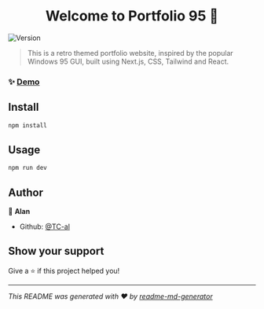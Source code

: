 <h1 align="center">Welcome to Portfolio 95 👋</h1>
<p>
  <img alt="Version" src="https://img.shields.io/badge/version-1.0.0-blue.svg?cacheSeconds=2592000" />
</p>

> This is a retro themed portfolio website, inspired by the popular Windows 95 GUI, built using Next.js, CSS, Tailwind and React.

### ✨ [Demo](https://www.tcal.xyz)

## Install

```sh
npm install
```

## Usage

```sh
npm run dev
```

## Author

👤 **Alan**

* Github: [@TC-al](https://github.com/TC-al)

## Show your support

Give a ⭐️ if this project helped you!

***
_This README was generated with ❤️ by [readme-md-generator](https://github.com/kefranabg/readme-md-generator)_